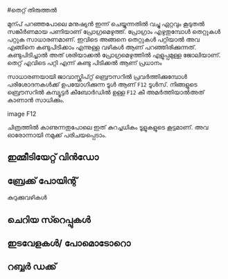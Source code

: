 #തെറ്റ് തിരുത്തൽ

മുന്പ് പറഞ്ഞപോലെ മനുഷ്യന്‍ ഇന്ന് ചെയ്യുന്നതില്‍ വച്ചു ഏറ്റവും കൂടുതല്‍ സങ്കീര്‍ണമായ പണിയാണ് പ്രോഗ്രമെഴുത്ത്. പ്രോഗ്രാം എഴുതുമ്പോള്‍ തെറ്റുകള്‍ പറ്റുക സാധാരണമാണ്. ഇവിടെ അങ്ങനെ തെറ്റുകള്‍ പറ്റിയാല്‍ അവ എങ്ങിനെ കണ്ടുപിടിക്കാം എന്നുള്ള വഴികള്‍ ആണ് പറഞ്ഞിരിക്കുന്നത്. കണ്ടുപിടിച്ചാല്‍ അത് ശരിയാക്കല്‍ പ്രോഗ്രമെഴുത്തില്‍ എളുപ്പമുള്ള ജോലിയാണ്. തെറ്റ് എവിടെ പറ്റി എന്ന് കണ്ടു പിടിക്കല്‍ ആണ് പ്രധാനം

സാധാരണയായി ജാവാസ്ക്രിപ്റ്റ് ബ്രൌസറില്‍ പ്രവര്‍ത്തിക്കുമ്പോള്‍ പരിശോദനകള്‍ക്ക് ഉപയോഗിക്കുന്ന ടൂള്‍ ആണ് `F12` ടൂള്‍സ്. നിങ്ങളുടെ ബ്രൌസറില്‍ കമ്പ്യൂട്ടര്‍ കീബോര്‍ഡില്‍ ഉള്ള `F12` കീ അമര്‍ത്തിയാല്‍അത് കാണാന്‍ സാധിക്കും.

image F12

ചിത്രത്തില്‍ കാണുന്നതുപോലെ ഇത് കുറച്ചധികം ടൂളുകളുടെ കൂട്ടമാണ്. അവ ഓരോന്നായി നമുക്ക് പരിചയപ്പെടാം.

## ഇമ്മീടിയേറ്റ് വിന്‍ഡോ


## ബ്രേക്ക്‌ പോയിന്റ്‌

കുറുക്കുവഴികള്‍

## ചെറിയ സ്റെപ്പുകള്‍

## ഇടവേളകള്‍/ പോമൊടോറൊ

## റബ്ബര്‍ ഡക്ക്

